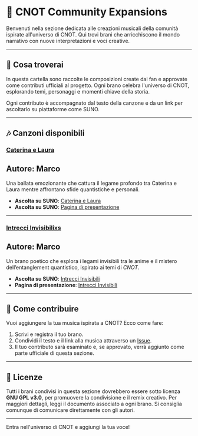 # 🎵 CNOT Community Expansions

Benvenuti nella sezione dedicata alle creazioni musicali della comunità ispirate all'universo di CNOT. Qui trovi brani che arricchiscono il mondo narrativo con nuove interpretazioni e voci creative.

---

## 📝 **Cosa troverai**

In questa cartella sono raccolte le composizioni create dai fan e approvate come contributi ufficiali al progetto. Ogni brano celebra l'universo di CNOT, esplorando temi, personaggi e momenti chiave della storia.

Ogni contributo è accompagnato dal testo della canzone e da un link per ascoltarlo su piattaforme come SUNO.

---

## 🎶 **Canzoni disponibili**

### [Caterina e Laura](caterina_laura_song.md)
## Autore: Marco
Una ballata emozionante che cattura il legame profondo tra Caterina e Laura mentre affrontano sfide quantistiche e personali.  
- **Ascolta su SUNO**: [Caterina e Laura](https://suno.com/song/db0c5ad2-6e4c-4162-93de-e14b04033eb9)
- **Ascolta su SUNO**: [Pagina di presentazione](caterina_e_laura.md)  

---

### [Intrecci Invisibilixs](intrecci_invisibili.md)
## Autore: Marco
Un brano poetico che esplora i legami invisibili tra le anime e il mistero dell’entanglement quantistico, ispirato ai temi di *CNOT*.  
- **Ascolta su SUNO**: [Intrecci Invisibili](https://suno.com/song/bca62117-d5dd-4e48-a314-415dc53a08dd)
- **Pagina di presentazione**: [Intrecci Invisibili](intrecci_invisibili.md)
---

## 🌟 **Come contribuire**

Vuoi aggiungere la tua musica ispirata a CNOT? Ecco come fare:
1. Scrivi e registra il tuo brano.
2. Condividi il testo e il link alla musica attraverso un [Issue](https://github.com/your-repo/issues).
3. Il tuo contributo sarà esaminato e, se approvato, verrà aggiunto come parte ufficiale di questa sezione.

---

## 📜 **Licenze**

Tutti i brani condivisi in questa sezione dovrebbero essere  sotto licenza **GNU GPL v3.0**, per promuovere la condivisione e il remix creativo. Per maggiori dettagli, leggi il documento associato a ogni brano. Si consiglia comunque di comunicare direttamente con gli autori.

---

Entra nell'universo di CNOT e aggiungi la tua voce!
